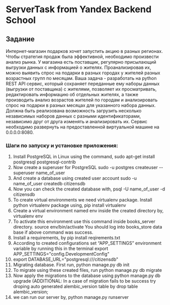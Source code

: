 # ServerTask from Yandex Backend School

## Задание
Интернет-магазин подарков хочет запустить акцию в разных регионах. Чтобы стратегия продаж была эффективной, необходимо произвести анализ рынка.
У магазина есть поставщик, регулярно присылающий выгрузки данных с информацией о жителях. Проанализировав их, можно выявить спрос на подарки в разных городах
у жителей разных возрастных групп по месяцам.
Ваша задача - разработать на python REST API сервис, который сохраняет переданные ему наборы данных (выгрузки от поставщика) c жителями, позволяет их просматривать, редактировать информацию об отдельных жителях, а также производить анализ возрастов жителей по городам и анализировать спрос на подарки в разных месяцах для указанного набора данных.
Должна быть реализована возможность загрузить несколько независимых наборов данных с разными идентификаторами, независимо друг от друга изменять
и анализировать их.
Сервис необходимо развернуть на предоставленной виртуальной машине на 0.0.0.0:8080.

### Шаги по запуску и установке приложения:
1. Install PostgreSQL in Linux using the command,
sudo apt-get install postgresql postgresql-contrib
2. Now create a superuser for PostgreSQL
sudo -u postgres createuser --superuser name_of_user
3. And create a database using created user account
sudo -u name_of_user createdb citizensdb
4. Now you can check the created database with,
psql -U name_of_user -d citizensdb
5. To create virtual environments we need virtualenv package. Install python virtualenv package using,
pip install virtualenv
6. Create a virtual environment named env inside the created directory by,
virtualenv env
7. To activate this environment use this command inside books_server directory.
source env/bin/activate
You should log into books_store data base if above command was success.
8. Install a requirements, by
pip install reqirements.txt
9. According to created configurations set “APP_SETTINGS” environment variable by running this in the terminal
export APP_SETTINGS="config.DevelopmentConfig"
10. export DATABASE_URL="postgresql:///citizensdb"
11. Migrating database. First run,
python manage.py db init
12. To migrate using these created files, run
python manage.py db migrate
13. Now apply the migrations to the database using
python manage.py db upgrade
(ADDITIONAL: In a case of migration fails to be success try droping auto generated alembic_version table by 
drop table alembic_version;
14. we can run our server by,
python manage.py runserver
